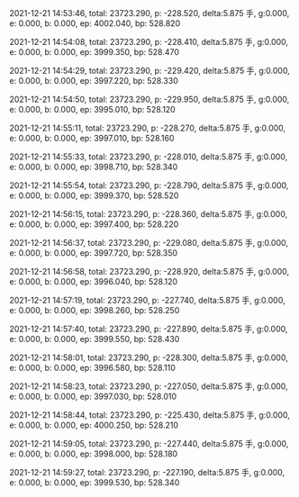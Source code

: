 2021-12-21 14:53:46, total: 23723.290, p: -228.520, delta:5.875 手, g:0.000, e: 0.000, b: 0.000, ep: 4002.040, bp: 528.820

2021-12-21 14:54:08, total: 23723.290, p: -228.410, delta:5.875 手, g:0.000, e: 0.000, b: 0.000, ep: 3999.350, bp: 528.470

2021-12-21 14:54:29, total: 23723.290, p: -229.420, delta:5.875 手, g:0.000, e: 0.000, b: 0.000, ep: 3997.220, bp: 528.330

2021-12-21 14:54:50, total: 23723.290, p: -229.950, delta:5.875 手, g:0.000, e: 0.000, b: 0.000, ep: 3995.010, bp: 528.120

2021-12-21 14:55:11, total: 23723.290, p: -228.270, delta:5.875 手, g:0.000, e: 0.000, b: 0.000, ep: 3997.010, bp: 528.160

2021-12-21 14:55:33, total: 23723.290, p: -228.010, delta:5.875 手, g:0.000, e: 0.000, b: 0.000, ep: 3998.710, bp: 528.340

2021-12-21 14:55:54, total: 23723.290, p: -228.790, delta:5.875 手, g:0.000, e: 0.000, b: 0.000, ep: 3999.370, bp: 528.520

2021-12-21 14:56:15, total: 23723.290, p: -228.360, delta:5.875 手, g:0.000, e: 0.000, b: 0.000, ep: 3997.400, bp: 528.220

2021-12-21 14:56:37, total: 23723.290, p: -229.080, delta:5.875 手, g:0.000, e: 0.000, b: 0.000, ep: 3997.720, bp: 528.350

2021-12-21 14:56:58, total: 23723.290, p: -228.920, delta:5.875 手, g:0.000, e: 0.000, b: 0.000, ep: 3996.040, bp: 528.120

2021-12-21 14:57:19, total: 23723.290, p: -227.740, delta:5.875 手, g:0.000, e: 0.000, b: 0.000, ep: 3998.260, bp: 528.250

2021-12-21 14:57:40, total: 23723.290, p: -227.890, delta:5.875 手, g:0.000, e: 0.000, b: 0.000, ep: 3999.550, bp: 528.430

2021-12-21 14:58:01, total: 23723.290, p: -228.300, delta:5.875 手, g:0.000, e: 0.000, b: 0.000, ep: 3996.580, bp: 528.110

2021-12-21 14:58:23, total: 23723.290, p: -227.050, delta:5.875 手, g:0.000, e: 0.000, b: 0.000, ep: 3997.030, bp: 528.010

2021-12-21 14:58:44, total: 23723.290, p: -225.430, delta:5.875 手, g:0.000, e: 0.000, b: 0.000, ep: 4000.250, bp: 528.210

2021-12-21 14:59:05, total: 23723.290, p: -227.440, delta:5.875 手, g:0.000, e: 0.000, b: 0.000, ep: 3998.000, bp: 528.180

2021-12-21 14:59:27, total: 23723.290, p: -227.190, delta:5.875 手, g:0.000, e: 0.000, b: 0.000, ep: 3999.530, bp: 528.340